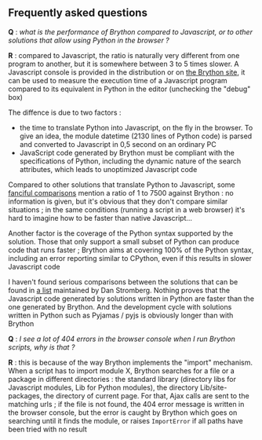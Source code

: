 Frequently asked questions
--------------------------

__Q__ : _what is the performance of Brython compared to Javascript, or to other solutions that allow using Python in the browser ?_

__R__ : compared to Javascript, the ratio is naturally very different from one program to another, but it is somewhere between 3 to 5 times slower. A Javascript console is provided in the distribution or on [the Brython site](http://brython.info/tests/js_console.html), it can be used to measure the execution time of a Javascript program compared to its equivalent in Python in the editor (unchecking the "debug" box)

The diffence is due to two factors :
- the time to translate Python into Javascript, on the fly in the browser. To give an idea, the module datetime (2130 lines of Python code) is parsed and converted to Javascript in 0,5 second on an ordinary PC
- JavaScript code generated by Brython must be compliant with the specifications of Python, including the dynamic nature of the search attributes, which leads to unoptimized Javascript code

Compared to other solutions that translate Python to Javascript, some [fanciful comparisons](http://pyppet.blogspot.fr/2013/11/brython-vs-pythonjs.html) mention a ratio of 1 to 7500 against Brython : no information is given, but it's obvious that they don't compare similar situations ; in the same conditions (running a script in a web browser) it's hard to imagine how to be faster than native Javascript...

Another factor is the coverage of the Python syntax supported by the solution. Those that only support a small subset of Python can produce code that runs faster ; Brython aims at covering 100% of the Python syntax, including an error reporting similar to CPython, even if this results in slower Javascript code

I haven't found serious comparisons between the solutions that can be found in [a list](http://stromberg.dnsalias.org/~strombrg/pybrowser/python-browser.html) maintained by Dan Stromberg. Nothing proves that the Javascript code generated by solutions written in Python are faster than the one generated by Brython. And the development cycle with solutions written in Python such as Pyjamas / pyjs is obviously longer than with Brython

__Q__ : _I see a lot of 404 errors in the browser console when I run Brython scripts, why is that ?_

__R__ : this is because of the way Brython implements the "import" mechanism. When a script has to import module X, Brython searches for a file or a package in different directories : the standard library (directory libs for Javascript modules, Lib for Python modules), the directory Lib/site-packages, the directory of current page. For that, Ajax calls are sent to the matching urls ; if the file is not found, the 404 error message is written in the browser console, but the error is caught by Brython which goes on searching until it finds the module, or raises `ImportError` if all paths have been tried with no result

